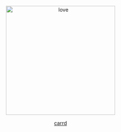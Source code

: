 <p align="center">
<img width="300" src="https://i.pinimg.com/736x/3d/2b/07/3d2b07c0ccc641c737de4163b617d4a2.jpg" alt="love">
</p>
<p align="center">
<a href="damien.crd.co">carrd</a>
